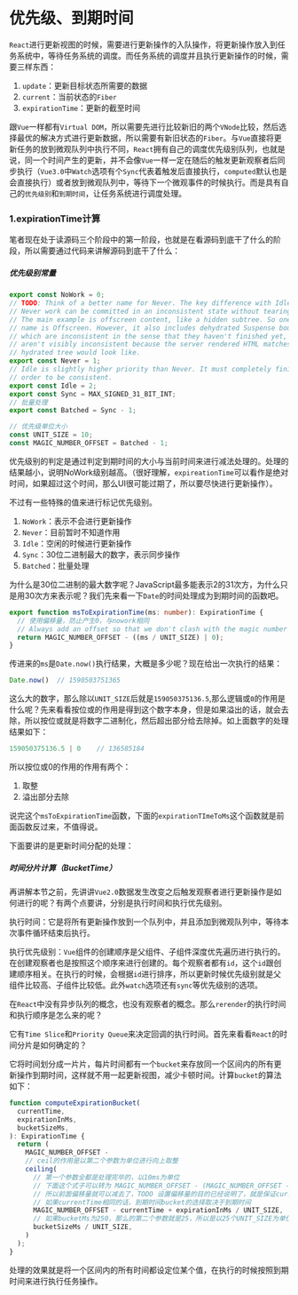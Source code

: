 # 优先级、到期时间

`React`进行更新视图的时候，需要进行更新操作的入队操作，将更新操作放入到任务系统中，等待任务系统的调度。而任务系统的调度并且执行更新操作的时候，需要三样东西：

1. `update`：更新目标状态所需要的数据
2. `current`：当前状态的`Fiber`
3. `expirationTime`：更新的截至时间

跟`Vue`一样都有`Virtual DOM`，所以需要先进行比较新旧的两个`VNode`比较，然后选择最优的解决方式进行更新数据，所以需要有新旧状态的`Fiber`。与`Vue`直接将更新任务的放到微观队列中执行不同，`React`拥有自己的调度优先级别队列，也就是说，同一个时间产生的更新，并不会像`Vue`一样一定在随后的触发更新观察者后同步执行（`Vue3.0`中`Watch`选项有个`Sync`代表着触发后直接执行，`computed`默认也是会直接执行）或者放到微观队列中，等待下一个微观事件的时候执行。而是具有自己的`优先级别`和`到期时间`，让任务系统进行调度处理。

### 1.expirationTime计算

笔者现在处于读源码三个阶段中的第一阶段，也就是在看源码到底干了什么的阶段，所以需要通过代码来讲解源码到底干了什么：

##### 优先级别常量

```js
export const NoWork = 0;
// TODO: Think of a better name for Never. The key difference with Idle is that
// Never work can be committed in an inconsistent state without tearing the UI.
// The main example is offscreen content, like a hidden subtree. So one possible
// name is Offscreen. However, it also includes dehydrated Suspense boundaries,
// which are inconsistent in the sense that they haven't finished yet, but
// aren't visibly inconsistent because the server rendered HTML matches what the
// hydrated tree would look like.
export const Never = 1;
// Idle is slightly higher priority than Never. It must completely finish in
// order to be consistent.
export const Idle = 2;
export const Sync = MAX_SIGNED_31_BIT_INT;
// 批量处理
export const Batched = Sync - 1;

// 优先级单位大小
const UNIT_SIZE = 10;
const MAGIC_NUMBER_OFFSET = Batched - 1;
```

优先级别的判定是通过判定到期时间的大小与当前时间来进行减法处理的。处理的结果越小，说明NoWork级别越高。（很好理解，`expireationTime`可以看作是绝对时间，如果超过这个时间，那么UI很可能过期了，所以要尽快进行更新操作）。

不过有一些特殊的值来进行标记优先级别。

1. `NoWork`：表示不会进行更新操作
2. `Never`：目前暂时不知道作用
3. `Idle`：空闲的时候进行更新操作
4. `Sync`：30位二进制最大的数字，表示同步操作
5. `Batched`：批量处理

为什么是30位二进制的最大数字呢？JavaScript最多能表示2的31次方，为什么只是用30次方来表示呢？我们先来看一下`Date`的时间处理成为到期时间的函数吧。

```ts
export function msToExpirationTime(ms: number): ExpirationTime {
  // 使用偏移量，防止产生0，与nowork相同
  // Always add an offset so that we don't clash with the magic number for NoWork.
  return MAGIC_NUMBER_OFFSET - ((ms / UNIT_SIZE) | 0);
}
```

传进来的`ms`是`Date.now()`执行结果，大概是多少呢？现在给出一次执行的结果：

```js
Date.now()  // 1590503751365
```

这么大的数字，那么除以`UNIT_SIZE`后就是`159050375136.5`,那么逻辑或`0`的作用是什么呢？先来看看按位或的作用是得到这个数字本身，但是如果溢出的话，就会去除，所以按位或就是将数字二进制化，然后超出部分给去除掉。如上面数字的处理结果如下：

```js
159050375136.5 | 0    // 136585184
```

所以按位或0的作用的作用有两个：

1. 取整
2. 溢出部分去除

说完这个`msToExpirationTime`函数，下面的`expirationTImeToMs`这个函数就是前面函数反过来，不值得说。

下面要讲的是更新时间分配的处理：

##### **时间分片计算（BucketTime）**

再讲解本节之前，先讲讲`Vue2.0`数据发生改变之后触发观察者进行更新操作是如何进行的呢？有两个点要讲，分别是执行时间和执行优先级别。

执行时间：它是将所有更新操作放到一个队列中，并且添加到微观队列中，等待本次事件循环结束后执行。

执行优先级别：`Vue`组件的创建顺序是父组件、子组件深度优先遍历进行执行的。在创建观察者也是按照这个顺序来进行创建的。每个观察者都有`id`，这个`id`跟创建顺序相关。在执行的时候，会根据`id`进行排序，所以更新时候优先级别就是父组件比较高、子组件比较低。此外`watch`选项还有`sync`等优先级别的选项。

在`React`中没有异步队列的概念，也没有观察者的概念。那么`rerender`的执行时间和执行顺序是怎么来的呢？

它有`Time Slice`和`Priority Queue`来决定回调的执行时间。首先来看看`React`的时间分片是如何确定的？

它将时间划分成一片片，每片时间都有一个`bucket`来存放同一个区间内的所有更新操作到期时间，这样就不用一起更新视图，减少卡顿时间。计算`bucket`的算法如下：

```ts
function computeExpirationBucket(
  currentTime,
  expirationInMs,
  bucketSizeMs,
): ExpirationTime {
  return (
    MAGIC_NUMBER_OFFSET -
    // ceil的作用是以第二个参数为单位进行向上取整
    ceiling(
      // 第一个参数全都是处理完毕的，以10ms为单位
      // 下面这个式子可以转为 MAGIC_NUMBER_OFFSET - (MAGIC_NUMBER_OFFSET - ((ms / UNIT_SIZE) | 0)) + expirationInMs / UNIT_SIZE
      // 所以前面偏移量就可以减去了，TODO 设置偏移量的目的已经说明了，就是保证currentTime不要为0，为0代表着是nowork
      // 如果currentTime相同的话，到期时间bucket的选择取决于到期时间
      MAGIC_NUMBER_OFFSET - currentTime + expirationInMs / UNIT_SIZE,
      // 如果bucketMs为250，那么的第二个参数就是25，所以是以25个UNIT_SIZE为单位进行处理，所以就是250ms一波
      bucketSizeMs / UNIT_SIZE,
    )
  );
}
```

处理的效果就是将一个区间内的所有时间都设定位某个值，在执行的时候按照到期时间来进行执行任务操作。